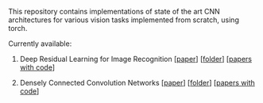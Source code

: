 This repository contains implementations of state of the art CNN architectures for various vision tasks implemented from scratch, using torch. 

Currently available:

1. Deep Residual Learning for Image Recognition [<a href = "https://arxiv.org/pdf/1512.03385.pdf">paper</a>] [<a href = "https://github.com/MayeshMohapatra/CNNs-from-scratch/tree/main/ResNet">folder</a>] [<a href ="https://paperswithcode.com/paper/deep-residual-learning-for-image-recognition">papers with code</a>] 

2. Densely Connected Convolution Networks [<a href = "https://arxiv.org/pdf/1608.06993.pdf">paper</a>] [<a href = "https://github.com/MayeshMohapatra/CNNs-from-scratch/tree/main/DenseNet">folder</a>] [<a href ="https://paperswithcode.com/paper/densely-connected-convolutional-networks">papers with code</a>] 
